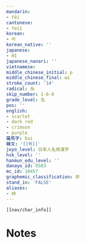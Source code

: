 ```yaml
---
mandarin:
- fēi
cantonese:
- fei1
korean:
- 비
korean_native: ''
japanese:
- HI
japanese_nanori: ''
vietnamese:
middle_chinese_initial: p
middle_chinese_final: ʉi
stroke_count: '14'
radical: 糸
skip_number: 1-6-8
grade_level: 名
pos: ''
english:
- scarlet
- dark red
- crimson
- purple
羅馬字: bui
韓文: '[[뷔]]'
joyo_level: 日本人名用漢字
hsk_level: ''
hanmun_edu_level: ''
danayo_id: 8583
mc_id: 10457
graphemic_classification: 非
stand_in: 'FALSE'
aliases:
- 绯
---
```

```meta-bind-embed
[[nav/char_info]]
```

# Notes
